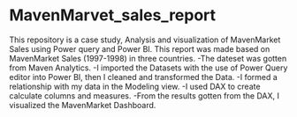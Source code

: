 # MavenMarvet_sales_report
This repository is a case study, Analysis and visualization of MavenMarket Sales using Power query and Power BI.
This report was made based on MavenMarket Sales (1997-1998) in three countries.
-The dateset was gotten from Maven Analytics. 
-I imported the Datasets with the use of Power Query editor into Power BI, then I cleaned and transformed the Data. 
-I formed a relationship with my data in the Modeling view. 
-I used DAX to create calculate columns and measures. 
-From the results gotten from the DAX, I visualized the MavenMarket Dashboard.
